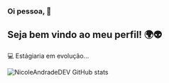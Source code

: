 ### Oi pessoa, 👾
## Seja bem vindo ao meu perfil! 🌍👽

:computer: Estágiaria em evolução...

![NicoleAndradeDEV GitHub stats](https://github-readme-stats.vercel.app/api?username=NicoleAndradeDEV&show_icons=true&theme=transparent)



